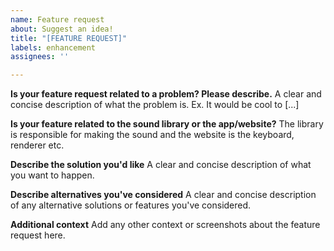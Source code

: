 ```yaml
---
name: Feature request
about: Suggest an idea!
title: "[FEATURE REQUEST]"
labels: enhancement
assignees: ''

---
```


**Is your feature request related to a problem? Please describe.**
A clear and concise description of what the problem is. Ex. It would be cool to [...]

**Is your feature related to the sound library or the app/website?**
The library is responsible for making the sound and the website is the keyboard, renderer etc.

**Describe the solution you'd like**
A clear and concise description of what you want to happen.

**Describe alternatives you've considered**
A clear and concise description of any alternative solutions or features you've considered.

**Additional context**
Add any other context or screenshots about the feature request here.
